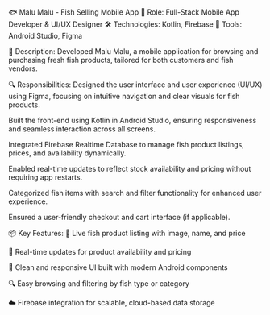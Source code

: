 🐟 Malu Malu - Fish Selling Mobile App
🎯 Role: Full-Stack Mobile App Developer & UI/UX Designer
🛠️ Technologies: Kotlin, Firebase
🔧 Tools: Android Studio, Figma

📄 Description:
Developed Malu Malu, a mobile application for browsing and purchasing fresh fish products, tailored for both customers and fish vendors.

🔍 Responsibilities:
Designed the user interface and user experience (UI/UX) using Figma, focusing on intuitive navigation and clear visuals for fish products.

Built the front-end using Kotlin in Android Studio, ensuring responsiveness and seamless interaction across all screens.

Integrated Firebase Realtime Database to manage fish product listings, prices, and availability dynamically.

Enabled real-time updates to reflect stock availability and pricing without requiring app restarts.

Categorized fish items with search and filter functionality for enhanced user experience.

Ensured a user-friendly checkout and cart interface (if applicable).

📦 Key Features:
🐠 Live fish product listing with image, name, and price

🔄 Real-time updates for product availability and pricing

📱 Clean and responsive UI built with modern Android components

🔍 Easy browsing and filtering by fish type or category

☁️ Firebase integration for scalable, cloud-based data storage

